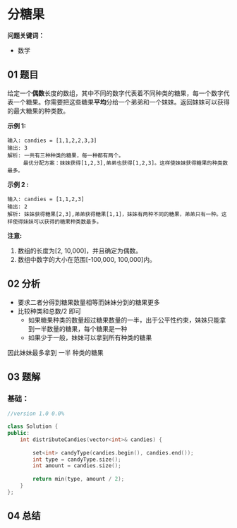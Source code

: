# 分糖果
**问题关键词：**

- 数学

## 01 题目

给定一个**偶数**长度的数组，其中不同的数字代表着不同种类的糖果，每一个数字代表一个糖果。你需要把这些糖果**平均**分给一个弟弟和一个妹妹。返回妹妹可以获得的最大糖果的种类数。

**示例 1:**

```
输入: candies = [1,1,2,2,3,3]
输出: 3
解析: 一共有三种种类的糖果，每一种都有两个。
     最优分配方案：妹妹获得[1,2,3],弟弟也获得[1,2,3]。这样使妹妹获得糖果的种类数最多。
```

**示例 2 :**

```
输入: candies = [1,1,2,3]
输出: 2
解析: 妹妹获得糖果[2,3],弟弟获得糖果[1,1]，妹妹有两种不同的糖果，弟弟只有一种。这样使得妹妹可以获得的糖果种类数最多。
```

**注意:**

1. 数组的长度为[2, 10,000]，并且确定为偶数。
2. 数组中数字的大小在范围[-100,000, 100,000]内。

## 02 分析

- 要求二者分得到糖果数量相等而妹妹分到的糖果更多
- 比较种类和总数/2 即可
  - 如果糖果种类的数量超过糖果数量的一半，出于公平性约束，妹妹只能拿到一半数量的糖果，每个糖果是一种
  - 如果少于一般，妹妹可以拿到所有种类的糖果

因此妹妹最多拿到 一半 种类的糖果

## 03 题解

### 基础：

```c++
//version 1.0 0.0%

class Solution {
public:
    int distributeCandies(vector<int>& candies) {
        
        set<int> candyType(candies.begin(), candies.end());
        int type = candyType.size();
        int amount = candies.size();
        
        return min(type, amount / 2);
    }
};
```

## 04 总结

